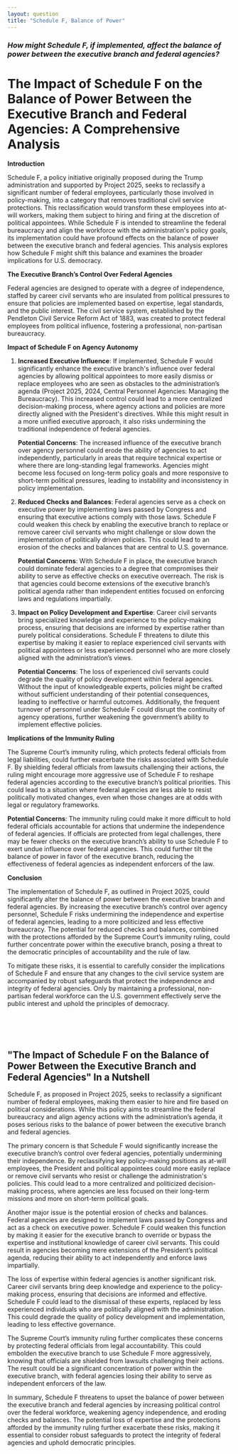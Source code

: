 ```yaml
---
layout: question
title: "Schedule F, Balance of Power"
---
```


### *How might Schedule F, if implemented, affect the balance of power between the executive branch and federal agencies?*


# The Impact of Schedule F on the Balance of Power Between the Executive Branch and Federal Agencies: A Comprehensive Analysis

**Introduction**

Schedule F, a policy initiative originally proposed during the Trump administration and supported by Project 2025, seeks to reclassify a significant number of federal employees, particularly those involved in policy-making, into a category that removes traditional civil service protections. This reclassification would transform these employees into at-will workers, making them subject to hiring and firing at the discretion of political appointees. While Schedule F is intended to streamline the federal bureaucracy and align the workforce with the administration's policy goals, its implementation could have profound effects on the balance of power between the executive branch and federal agencies. This analysis explores how Schedule F might shift this balance and examines the broader implications for U.S. democracy.

**The Executive Branch’s Control Over Federal Agencies**

Federal agencies are designed to operate with a degree of independence, staffed by career civil servants who are insulated from political pressures to ensure that policies are implemented based on expertise, legal standards, and the public interest. The civil service system, established by the Pendleton Civil Service Reform Act of 1883, was created to protect federal employees from political influence, fostering a professional, non-partisan bureaucracy.

**Impact of Schedule F on Agency Autonomy**

1. **Increased Executive Influence**: If implemented, Schedule F would significantly enhance the executive branch's influence over federal agencies by allowing political appointees to more easily dismiss or replace employees who are seen as obstacles to the administration’s agenda (Project 2025, 2024, Central Personnel Agencies: Managing the Bureaucracy). This increased control could lead to a more centralized decision-making process, where agency actions and policies are more directly aligned with the President's directives. While this might result in a more unified executive approach, it also risks undermining the traditional independence of federal agencies.

   **Potential Concerns**: The increased influence of the executive branch over agency personnel could erode the ability of agencies to act independently, particularly in areas that require technical expertise or where there are long-standing legal frameworks. Agencies might become less focused on long-term policy goals and more responsive to short-term political pressures, leading to instability and inconsistency in policy implementation.

2. **Reduced Checks and Balances**: Federal agencies serve as a check on executive power by implementing laws passed by Congress and ensuring that executive actions comply with those laws. Schedule F could weaken this check by enabling the executive branch to replace or remove career civil servants who might challenge or slow down the implementation of politically driven policies. This could lead to an erosion of the checks and balances that are central to U.S. governance.

   **Potential Concerns**: With Schedule F in place, the executive branch could dominate federal agencies to a degree that compromises their ability to serve as effective checks on executive overreach. The risk is that agencies could become extensions of the executive branch’s political agenda rather than independent entities focused on enforcing laws and regulations impartially.

3. **Impact on Policy Development and Expertise**: Career civil servants bring specialized knowledge and experience to the policy-making process, ensuring that decisions are informed by expertise rather than purely political considerations. Schedule F threatens to dilute this expertise by making it easier to replace experienced civil servants with political appointees or less experienced personnel who are more closely aligned with the administration’s views.

   **Potential Concerns**: The loss of experienced civil servants could degrade the quality of policy development within federal agencies. Without the input of knowledgeable experts, policies might be crafted without sufficient understanding of their potential consequences, leading to ineffective or harmful outcomes. Additionally, the frequent turnover of personnel under Schedule F could disrupt the continuity of agency operations, further weakening the government’s ability to implement effective policies.

**Implications of the Immunity Ruling**

The Supreme Court’s immunity ruling, which protects federal officials from legal liabilities, could further exacerbate the risks associated with Schedule F. By shielding federal officials from lawsuits challenging their actions, the ruling might encourage more aggressive use of Schedule F to reshape federal agencies according to the executive branch’s political priorities. This could lead to a situation where federal agencies are less able to resist politically motivated changes, even when those changes are at odds with legal or regulatory frameworks.

**Potential Concerns**: The immunity ruling could make it more difficult to hold federal officials accountable for actions that undermine the independence of federal agencies. If officials are protected from legal challenges, there may be fewer checks on the executive branch’s ability to use Schedule F to exert undue influence over federal agencies. This could further tilt the balance of power in favor of the executive branch, reducing the effectiveness of federal agencies as independent enforcers of the law.

**Conclusion**

The implementation of Schedule F, as outlined in Project 2025, could significantly alter the balance of power between the executive branch and federal agencies. By increasing the executive branch’s control over agency personnel, Schedule F risks undermining the independence and expertise of federal agencies, leading to a more politicized and less effective bureaucracy. The potential for reduced checks and balances, combined with the protections afforded by the Supreme Court’s immunity ruling, could further concentrate power within the executive branch, posing a threat to the democratic principles of accountability and the rule of law.

To mitigate these risks, it is essential to carefully consider the implications of Schedule F and ensure that any changes to the civil service system are accompanied by robust safeguards that protect the independence and integrity of federal agencies. Only by maintaining a professional, non-partisan federal workforce can the U.S. government effectively serve the public interest and uphold the principles of democracy.

<br><br><br>

## <span id="nutshell">"The Impact of Schedule F on the Balance of Power Between the Executive Branch and Federal Agencies" In a Nutshell</span>

Schedule F, as proposed in Project 2025, seeks to reclassify a significant number of federal employees, making them easier to hire and fire based on political considerations. While this policy aims to streamline the federal bureaucracy and align agency actions with the administration’s agenda, it poses serious risks to the balance of power between the executive branch and federal agencies.

The primary concern is that Schedule F would significantly increase the executive branch’s control over federal agencies, potentially undermining their independence. By reclassifying key policy-making positions as at-will employees, the President and political appointees could more easily replace or remove civil servants who resist or challenge the administration's policies. This could lead to a more centralized and politicized decision-making process, where agencies are less focused on their long-term missions and more on short-term political goals.

Another major issue is the potential erosion of checks and balances. Federal agencies are designed to implement laws passed by Congress and act as a check on executive power. Schedule F could weaken this function by making it easier for the executive branch to override or bypass the expertise and institutional knowledge of career civil servants. This could result in agencies becoming mere extensions of the President’s political agenda, reducing their ability to act independently and enforce laws impartially.

The loss of expertise within federal agencies is another significant risk. Career civil servants bring deep knowledge and experience to the policy-making process, ensuring that decisions are informed and effective. Schedule F could lead to the dismissal of these experts, replaced by less experienced individuals who are politically aligned with the administration. This could degrade the quality of policy development and implementation, leading to less effective governance.

The Supreme Court’s immunity ruling further complicates these concerns by protecting federal officials from legal accountability. This could embolden the executive branch to use Schedule F more aggressively, knowing that officials are shielded from lawsuits challenging their actions. The result could be a significant concentration of power within the executive branch, with federal agencies losing their ability to serve as independent enforcers of the law.

In summary, Schedule F threatens to upset the balance of power between the executive branch and federal agencies by increasing political control over the federal workforce, weakening agency independence, and eroding checks and balances. The potential loss of expertise and the protections afforded by the immunity ruling further exacerbate these risks, making it essential to consider robust safeguards to protect the integrity of federal agencies and uphold democratic principles.
